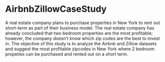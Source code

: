 # AirbnbZillowCaseStudy
A real estate company plans to purchase properties in New York to rent out short-term as part of their business model. The real estate company has already concluded that two bedroom properties are the most profitable; however, the company doesn’t know which zip codes are the best to invest in. The objective of this study is to analyze the Airbnb and Zillow datasets and suggest the most profitable zipcodes in New York where 2 bedroom propeties can be purchased and rented out on a short term.

